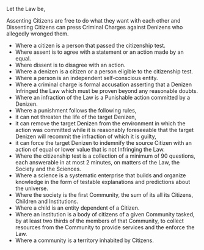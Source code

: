 Let the Law be,

Assenting Citizens are free to do what they want with each other and Dissenting Citizens can press Criminal Charges against Denizens who allegedly wronged them.
* Where a citizen is a person that passed the citizenship test.
* Where assent is to agree with a statement or an action made by an equal.
* Where dissent is to disagree with an action.
* Where a denizen is a citizen or a person eligible to the citizenship test.
* Where a person is an independent self-conscious entity.
* Where a criminal charge is formal accusation asserting that a Denizen Infringed the Law which must be proven beyond any reasonable doubts.
* Where an infraction of the Law is a Punishable action committed by a Denizen.
* Where a punishment follows the following rules,
 * it can not threaten the life of the target Denizen,
 * it can remove the target Denizen from the environment in which the action was committed while it is reasonably foreseeable that the target Denizen will recommit the infraction of which it is guilty,
 * it can force the target Denizen to indemnify the source Citizen with an action of equal or lower value that is not Infringing the Law.
* Where the citizenship test is a collection of a minimum of 90 questions, each answerable in at most 2 minutes, on matters of the Law, the Society and the Sciences.
* Where a science is a systematic enterprise that builds and organize knowledge in the form of testable explanations and predictions about the universe.
* Where the society is the first Community, the sum of its all its Citizens, Children and Institutions.
* Where a child is an entity dependent of a Citizen.
* Where an institution is a body of citizens of a given Community tasked, by at least two thirds of the members of that Community, to collect resources from the Community to provide services and the enforce the Law.
* Where a community is a territory inhabited by Citizens.
